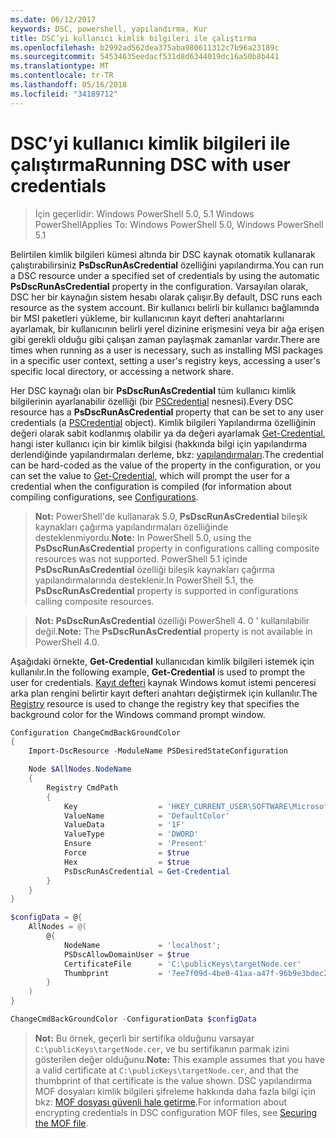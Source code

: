 ```yaml
---
ms.date: 06/12/2017
keywords: DSC, powershell, yapılandırma, Kur
title: DSC’yi kullanıcı kimlik bilgileri ile çalıştırma
ms.openlocfilehash: b2992ad562dea375aba980611312c7b96a23189c
ms.sourcegitcommit: 54534635eedacf531d8d6344019dc16a50b8b441
ms.translationtype: MT
ms.contentlocale: tr-TR
ms.lasthandoff: 05/16/2018
ms.locfileid: "34189712"
---
```

# <a name="running-dsc-with-user-credentials"></a><span data-ttu-id="52eee-103">DSC’yi kullanıcı kimlik bilgileri ile çalıştırma</span><span class="sxs-lookup"><span data-stu-id="52eee-103">Running DSC with user credentials</span></span>

> <span data-ttu-id="52eee-104">İçin geçerlidir: Windows PowerShell 5.0, 5.1 Windows PowerShell</span><span class="sxs-lookup"><span data-stu-id="52eee-104">Applies To: Windows PowerShell 5.0, Windows PowerShell 5.1</span></span>

<span data-ttu-id="52eee-105">Belirtilen kimlik bilgileri kümesi altında bir DSC kaynak otomatik kullanarak çalıştırabilirsiniz **PsDscRunAsCredential** özelliğini yapılandırma.</span><span class="sxs-lookup"><span data-stu-id="52eee-105">You can run a DSC resource under a specified set of credentials by using the automatic **PsDscRunAsCredential** property in the configuration.</span></span>
<span data-ttu-id="52eee-106">Varsayılan olarak, DSC her bir kaynağın sistem hesabı olarak çalışır.</span><span class="sxs-lookup"><span data-stu-id="52eee-106">By default, DSC runs each resource as the system account.</span></span>
<span data-ttu-id="52eee-107">Bir kullanıcı belirli bir kullanıcı bağlamında bir MSI paketleri yükleme, bir kullanıcının kayıt defteri anahtarlarını ayarlamak, bir kullanıcının belirli yerel dizinine erişmesini veya bir ağa erişen gibi gerekli olduğu gibi çalışan zaman paylaşmak zamanlar vardır.</span><span class="sxs-lookup"><span data-stu-id="52eee-107">There are times when running as a user is necessary, such as installing MSI packages in a specific user context, setting a user's registry keys, accessing a user's specific local directory, or accessing a network share.</span></span>

<span data-ttu-id="52eee-108">Her DSC kaynağı olan bir **PsDscRunAsCredential** tüm kullanıcı kimlik bilgilerinin ayarlanabilir özelliği (bir [PSCredential](https://msdn.microsoft.com/library/ms572524(v=VS.85).aspx) nesnesi).</span><span class="sxs-lookup"><span data-stu-id="52eee-108">Every DSC resource has a **PsDscRunAsCredential** property that can be set to any user credentials (a [PSCredential](https://msdn.microsoft.com/library/ms572524(v=VS.85).aspx) object).</span></span>
<span data-ttu-id="52eee-109">Kimlik bilgileri Yapılandırma özelliğinin değeri olarak sabit kodlanmış olabilir ya da değeri ayarlamak [Get-Credential](https://technet.microsoft.com/library/hh849815.aspx), hangi ister kullanıcı için bir kimlik bilgisi (hakkında bilgi için yapılandırma derlendiğinde yapılandırmaları derleme, bkz: [yapılandırmaları](configurations.md).</span><span class="sxs-lookup"><span data-stu-id="52eee-109">The credential can be hard-coded as the value of the property in the configuration, or you can set the value to [Get-Credential](https://technet.microsoft.com/library/hh849815.aspx), which will prompt the user for a credential when the configuration is compiled (for information about compiling configurations, see [Configurations](configurations.md).</span></span>

><span data-ttu-id="52eee-110">**Not:** PowerShell'de kullanarak 5.0, **PsDscRunAsCredential** bileşik kaynakları çağırma yapılandırmaları özelliğinde desteklenmiyordu.</span><span class="sxs-lookup"><span data-stu-id="52eee-110">**Note:** In PowerShell 5.0, using the **PsDscRunAsCredential** property in configurations calling composite resources was not supported.</span></span>
><span data-ttu-id="52eee-111">PowerShell 5.1 içinde **PsDscRunAsCredential** özelliği bileşik kaynakları çağırma yapılandırmalarında desteklenir.</span><span class="sxs-lookup"><span data-stu-id="52eee-111">In PowerShell 5.1, the **PsDscRunAsCredential** property is supported in configurations calling composite resources.</span></span>

><span data-ttu-id="52eee-112">**Not:** **PsDscRunAsCredential** özelliği PowerShell 4. 0 ' kullanılabilir değil.</span><span class="sxs-lookup"><span data-stu-id="52eee-112">**Note:** The **PsDscRunAsCredential** property is not available in PowerShell 4.0.</span></span>

<span data-ttu-id="52eee-113">Aşağıdaki örnekte, **Get-Credential** kullanıcıdan kimlik bilgileri istemek için kullanılır.</span><span class="sxs-lookup"><span data-stu-id="52eee-113">In the following example, **Get-Credential** is used to prompt the user for credentials.</span></span>
<span data-ttu-id="52eee-114">[Kayıt defteri](registryResource.md) kaynak Windows komut istemi penceresi arka plan rengini belirtir kayıt defteri anahtarı değiştirmek için kullanılır.</span><span class="sxs-lookup"><span data-stu-id="52eee-114">The [Registry](registryResource.md) resource is used to change the registry key that specifies the background color for the Windows command prompt window.</span></span>

```powershell
Configuration ChangeCmdBackGroundColor
{
    Import-DscResource -ModuleName PSDesiredStateConfiguration

    Node $AllNodes.NodeName
    {
        Registry CmdPath
        {
            Key                  = 'HKEY_CURRENT_USER\SOFTWARE\Microsoft\Command Processor'
            ValueName            = 'DefaultColor'
            ValueData            = '1F'
            ValueType            = 'DWORD'
            Ensure               = 'Present'
            Force                = $true
            Hex                  = $true
            PsDscRunAsCredential = Get-Credential
        }
    }
}

$configData = @{
    AllNodes = @(
        @{
            NodeName             = 'localhost';
            PSDscAllowDomainUser = $true
            CertificateFile      = 'C:\publicKeys\targetNode.cer'
            Thumbprint           = '7ee7f09d-4be0-41aa-a47f-96b9e3bdec25'
        }
    )
}

ChangeCmdBackGroundColor -ConfigurationData $configData
```
><span data-ttu-id="52eee-115">**Not:** Bu örnek, geçerli bir sertifika olduğunu varsayar `C:\publicKeys\targetNode.cer`, ve bu sertifikanın parmak izini gösterilen değer olduğunu.</span><span class="sxs-lookup"><span data-stu-id="52eee-115">**Note:** This example assumes that you have a valid certificate at `C:\publicKeys\targetNode.cer`, and that the thumbprint of that certificate is the value shown.</span></span>
><span data-ttu-id="52eee-116">DSC yapılandırma MOF dosyaları kimlik bilgileri şifreleme hakkında daha fazla bilgi için bkz: [MOF dosyası güvenli hale getirme](secureMOF.md).</span><span class="sxs-lookup"><span data-stu-id="52eee-116">For information about encrypting credentials in DSC configuration MOF files, see [Securing the MOF file](secureMOF.md).</span></span>